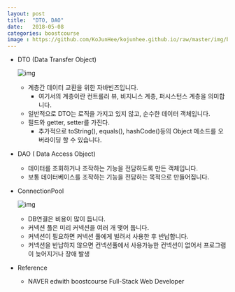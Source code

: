 ```yaml
---
layout: post
title:  "DTO, DAO"
date:   2018-05-08
categories: boostcourse
image : https://github.com/KoJunHee/kojunhee.github.io/raw/master/img/boostcourse.jpg
---
```


- DTO (Data Transfer Object)

  ![img](https://github.com/KoJunHee/kojunhee.github.io/raw/master/img/dto.png)

  - 계층간 데이터 교환을 위한 자바빈즈입니다.
    - 여기서의 계층이란 컨트롤러 뷰, 비지니스 계층, 퍼시스턴스 계층을 의미합니다.
  - 일반적으로 DTO는 로직을 가지고 있지 않고, 순수한 데이터 객체입니다.
  - 필드와 getter, setter를 가진다. 
    - 추가적으로 toString(), equals(), hashCode()등의 Object 메소드를 오버라이딩 할 수 있습니다.

- DAO ( Data Access Object)

  - 데이터를 조회하거나 조작하는 기능을 전담하도록 만든 객체입니다.
  - 보통 데이터베이스를 조작하는 기능을 전담하는 목적으로 만들어집니다.

- ConnectionPool

  ![img](https://github.com/KoJunHee/kojunhee.github.io/raw/master/img/cppp.png)

  - DB연결은 비용이 많이 듭니다.
  - 커넥션 풀은 미리 커넥션을 여러 개 맺어 둡니다.
  - 커넥션이 필요하면 커넥션 풀에게 빌려서 사용한 후 반납합니다.
  - 커넥션을 반납하지 않으면 컨넥션풀에서 사용가능한 컨넥션이 없어서  프로그램이 늦어지거나 장애 발생

- Reference
  - NAVER edwith boostcourse Full-Stack Web Developer 